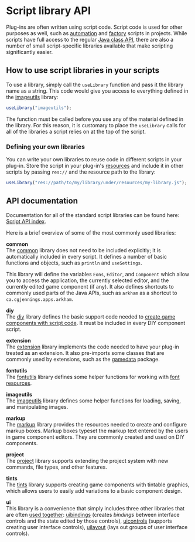 # Script library API

Plug-ins are often written using script code. Script code is used for other purposes as well, such as [automation](um-proj-automation.md) and [factory](um-proj-csv-factory.md) scripts in projects. While scripts have full access to the regular [Java class API](dm-java-api.md), there are also a number of small script-specific libraries available that make scripting significantly easier.

## How to use script libraries in your scripts

To use a library, simply call the `useLibrary` function and pass it the library name as a string. This code would give you access to everything defined in the [imageutils](assets/jsdoc/modules/imageutils.html) library:

```js
useLibrary("imageutils");
```

The function must be called before you use any of the material defined in the library. For this reason, it is customary to place the `useLibrary` calls for all of the libraries a script relies on at the top of the script.

### Defining your own libraries

You can write your own libraries to reuse code in different scripts in your plug-in. Store the script in your plug-in's [resources](dm-resources.md) and include it in other scripts by passing `res://` and the resource path to the library:

```js
useLibrary("res://path/to/my/library/under/resources/my-library.js");
```

## API documentation

Documentation for all of the standard script libraries can be found here:  
[Script API index](assets/jsdoc/index.html).

Here is a brief overview of some of the most commonly used libraries:

**common**  
The [common](assets/jsdoc/modules/common.html) library does not need to be included explicitly; it is automatically included in every script. It defines a number of basic functions and objects, such as `println` and `useSettings`.

This library will define the variables `Eons`, `Editor`, and `Component` which allow you to access the application, the currently selected editor, and the currently edited game component (if any). It also defines shortcuts to commonly used parts of the Java APIs, such as `arkham` as a shortcut to `ca.cgjennings.apps.arkham`.

**diy**  
The [diy](assets/jsdoc/modules/diy.html) library defines the basic support code needed to [create game components with script code](dm-diy.md). It must be included in every DIY component script.

**extension**  
The [extension](assets/jsdoc/modules/extension.html) library implements the code needed to have your plug-in treated as an extension. It also pre-imports some classes that are commonly used by extensions, such as the [gamedata](assets/javadoc/gamedata/package-summary.html) package.

**fontutils**  
The [fontutils](assets/jsdoc/modules/fontutils.html) library defines some helper functions for working with [font resources](dm-res-font.md).

**imageutils**  
The [imageutils](assets/jsdoc/modules/imageutils.html) library defines some helper functions for loading, saving, and manipulating images.

**markup**  
The [markup](assets/jsdoc/modules/markup.html) library provides the resources needed to create and configure markup boxes. Markup boxes typeset the markup text entered by the users in game component editors. They are commonly created and used on DIY components.

**project**  
The [project](assets/jsdoc/modules/project.html) library supports extending the project system with new commands, file types, and other features.

**tints**  
The [tints](assets/jsdoc/modules/tints.html) library supports creating game components with tintable graphics, which allows users to easily add variations to a basic component design.

**ui**  
This library is a convenience that simply includes three other libraries that are often [used together](dm-diy.html): [uibindings](assets/jsdoc/modules/uibindings.html) (creates *bindings* between interface controls and the state edited by those controls), [uicontrols](assets/jsdoc/uicontrols.html) (supports creating user interface controls), [uilayout](assets/jsdoc/uilayout.html) (lays out groups of user interface controls).